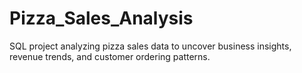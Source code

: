 # Pizza_Sales_Analysis
SQL project analyzing pizza sales data to uncover business insights, revenue trends, and customer ordering patterns.
